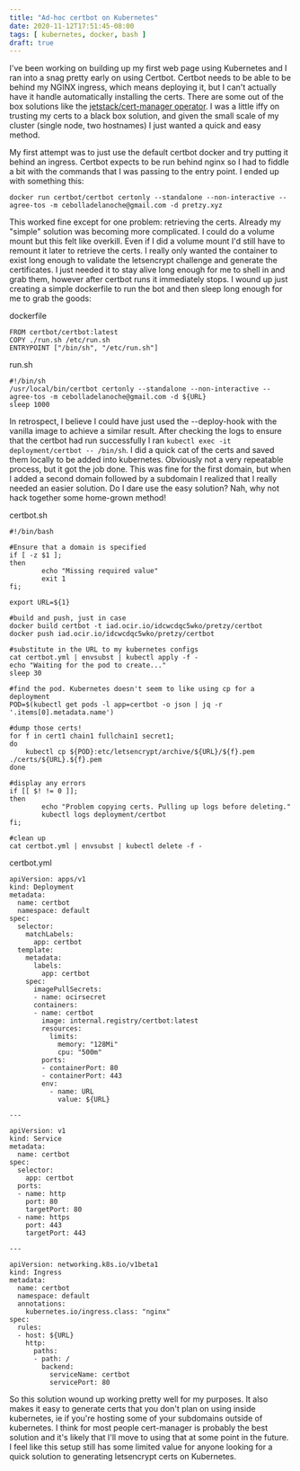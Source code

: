 ```yaml
---
title: "Ad-hoc certbot on Kubernetes"
date: 2020-11-12T17:51:45-08:00
tags: [ kubernetes, docker, bash ]
draft: true
---
```

I've been working on building up my first web page using Kubernetes and I ran into a snag pretty early on using Certbot. Certbot needs to be able to be behind my NGINX ingress, which means deploying it, but I can't actually have it handle automatically installing the certs. There are some out of the box solutions like the [jetstack/cert-manager operator](https://github.com/jetstack/cert-manager). I was a little iffy on trusting my certs to a black box solution, and given the small scale of my cluster (single node, two hostnames) I just wanted a quick and easy method.

My first attempt was to just use the default certbot docker and try putting it behind an ingress. Certbot expects to be run behind nginx so I had to fiddle a bit with the commands that I was passing to the entry point. I ended up with something this:

    docker run certbot/certbot certonly --standalone --non-interactive --agree-tos -m cebolladelanoche@gmail.com -d pretzy.xyz

This worked fine except for one problem: retrieving the certs. Already my "simple" solution was becoming more complicated. I could do a volume mount but this felt like overkill. Even if I did a volume mount I'd still have to remount it later to retrieve the certs. I really only wanted the container to exist long enough to validate the letsencrypt challenge and generate the certificates. I just needed it to stay alive long enough for me to shell in and grab them, however after certbot runs it immediately stops. I wound up just creating a simple dockerfile to run the bot and then sleep long enough for me to grab the goods:

dockerfile

    FROM certbot/certbot:latest
    COPY ./run.sh /etc/run.sh
    ENTRYPOINT ["/bin/sh", "/etc/run.sh"]

run.sh

    #!/bin/sh
    /usr/local/bin/certbot certonly --standalone --non-interactive --agree-tos -m cebolladelanoche@gmail.com -d ${URL}
    sleep 1000

In retrospect, I believe I could have just used the --deploy-hook with the vanilla image to achieve a similar result. After checking the logs to ensure that the certbot had run successfully I ran ```kubectl exec -it deployment/certbot -- /bin/sh```. I did a quick cat of the certs and saved them locally to be added into kubernetes. Obviously not a very repeatable process, but it got the job done. This was fine for the first domain, but when I added a second domain followed by a subdomain I realized that I really needed an easier solution. Do I dare use the easy solution? Nah, why not hack together some home-grown method!

certbot.sh

    #!/bin/bash

    #Ensure that a domain is specified
    if [ -z $1 ];
    then
            echo "Missing required value"
            exit 1
    fi;

    export URL=${1}

    #build and push, just in case
    docker build certbot -t iad.ocir.io/idcwcdqc5wko/pretzy/certbot
    docker push iad.ocir.io/idcwcdqc5wko/pretzy/certbot

    #substitute in the URL to my kubernetes configs
    cat certbot.yml | envsubst | kubectl apply -f -
    echo "Waiting for the pod to create..."
    sleep 30

    #find the pod. Kubernetes doesn't seem to like using cp for a deployment
    POD=$(kubectl get pods -l app=certbot -o json | jq -r '.items[0].metadata.name')

    #dump those certs!
    for f in cert1 chain1 fullchain1 secret1;
    do
        kubectl cp ${POD}:etc/letsencrypt/archive/${URL}/${f}.pem ./certs/${URL}.${f}.pem
    done

    #display any errors
    if [[ $! != 0 ]];
    then
            echo "Problem copying certs. Pulling up logs before deleting."
            kubectl logs deployment/certbot
    fi;

    #clean up
    cat certbot.yml | envsubst | kubectl delete -f -

certbot.yml

    apiVersion: apps/v1
    kind: Deployment
    metadata:
      name: certbot
      namespace: default
    spec:
      selector:
        matchLabels:
          app: certbot
      template:
        metadata:
          labels:
            app: certbot
        spec:
          imagePullSecrets:
          - name: ocirsecret
          containers:
          - name: certbot
            image: internal.registry/certbot:latest
            resources:
              limits:
                memory: "128Mi"
                cpu: "500m"
            ports:
            - containerPort: 80
            - containerPort: 443
            env:
              - name: URL
                value: ${URL}

    ---

    apiVersion: v1
    kind: Service
    metadata:
      name: certbot
    spec:
      selector:
        app: certbot
      ports:
      - name: http
        port: 80
        targetPort: 80
      - name: https
        port: 443
        targetPort: 443

    ---

    apiVersion: networking.k8s.io/v1beta1
    kind: Ingress
    metadata:
      name: certbot
      namespace: default 
      annotations:
        kubernetes.io/ingress.class: "nginx"
    spec:
      rules:
      - host: ${URL}
        http:
          paths:
          - path: /
            backend:
              serviceName: certbot
              servicePort: 80


So this solution wound up working pretty well for my purposes. It also makes it easy to generate certs that you don't plan on using inside kubernetes, ie if you're hosting some of your subdomains outside of kubernetes. I think for most people cert-manager is probably the best solution and it's likely that I'll move to using that at some point in the future. I feel like this setup still has some limited value for anyone looking for a quick solution to generating letsencrypt certs on Kubernetes.